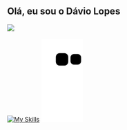 ## Olá, eu sou o Dávio Lopes

<div>
   <a href="https://www.linkedin.com/in/d%C3%A1vio-lopes-719b0b189/" target="_blank"><img src="https://img.shields.io/badge/-LinkedIn-%230077B5?style=for-the-badge&logo=linkedin&logoColor=white" target="_blank"></a>
</div>

   
[![My Skills](https://skillicons.dev/icons?i=js,ts,java,spring,react,redux,nodejs,mysql,mongodb,docker,heroku,prisma,vscode,idea)](https://skillicons.dev)
![Snake animation](https://github.com/DavioLopes/DavioLopes/blob/output/github-contribution-grid-snake.svg)


